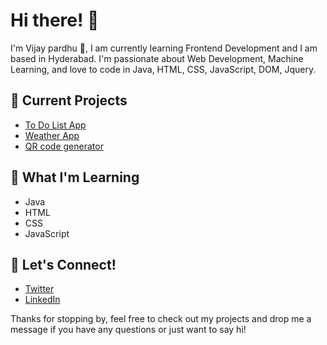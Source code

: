
# Hi there! 👋
I'm Vijay pardhu 🚀, I am currently learning Frontend Development and I am based in Hyderabad. I'm passionate about Web Development, Machine Learning, and love to code in Java, HTML, CSS, JavaScript, DOM, Jquery.

## 🔭 Current Projects
- [To Do List App](https://todo-app-vijay.netlify.app/)
- [Weather App](https://weather-app-vijay.netlify.app/)
- [QR code generator](https://qr-generator-vijay.netlify.app/)

## 🌱 What I'm Learning
- Java
- HTML
- CSS
- JavaScript

## 💬 Let's Connect!
- [Twitter](https://twitter.com/vijaynaidu_16)
- [LinkedIn](https://www.linkedin.com/in/vijay-pardhu/)




Thanks for stopping by, feel free to check out my projects and drop me a message if you have any questions or just want to say hi!


